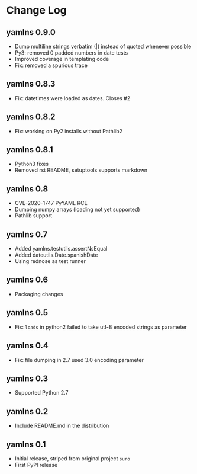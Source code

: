 # Change Log

## yamlns 0.9.0

- Dump multiline strings verbatim (|) instead of quoted whenever possible
- Py3: removed 0 padded numbers in date tests
- Improved coverage in templating code
- Fix: removed a spurious trace

## yamlns 0.8.3

- Fix: datetimes were loaded as dates. Closes #2

## yamlns 0.8.2

- Fix: working on Py2 installs without Pathlib2

## yamlns 0.8.1

- Python3 fixes
- Removed rst README, setuptools supports markdown

## yamlns 0.8

- CVE-2020-1747 PyYAML RCE
- Dumping numpy arrays (loading not yet supported)
- Pathlib support

## yamlns 0.7

- Added yamlns.testutils.assertNsEqual
- Added dateutils.Date.spanishDate
- Using rednose as test runner

## yamlns 0.6

- Packaging changes

## yamlns 0.5

- Fix: `loads` in python2 failed to take utf-8 encoded strings as parameter

## yamlns 0.4

- Fix: file dumping in 2.7 used 3.0 encoding parameter

## yamlns 0.3

- Supported Python 2.7

## yamlns 0.2

- Include README.md in the distribution

## yamlns 0.1

- Initial release, striped from original project `suro`
- First PyPI release


